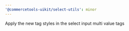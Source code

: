 ```yaml
---
'@commercetools-uikit/select-utils': minor
---
```


Apply the new tag styles in the select input multi value tags

